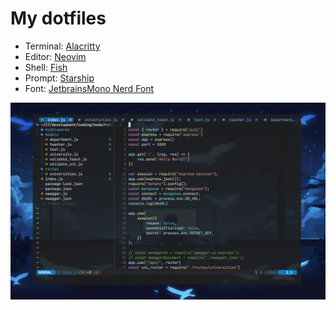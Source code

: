 # My dotfiles

- Terminal: [Alacritty](https://iterm2.com/)
- Editor: [Neovim](https://neovim.io/)
- Shell: [Fish](https://fishshell.com/)
- Prompt: [Starship](https://starship.rs/)
- Font: [JetbrainsMono Nerd Font](https://github.com/ryanoasis/nerd-fonts/blob/master/patched-fonts/JetBrainsMono/Ligatures/Regular/complete/JetBrains%20Mono%20Regular%20Nerd%20Font%20Complete%20Mono.ttf)


![Screenshot](https://github.com/Baitur5/dotfiles/blob/main/screenshot.png)





